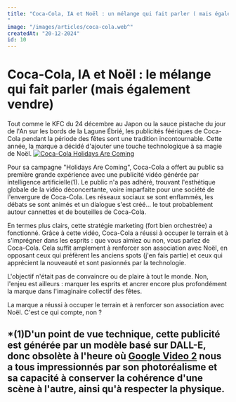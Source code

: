 ```yaml
---
title: "Coca-Cola, IA et Noël : un mélange qui fait parler ( mais également vendre)
"
image: "/images/articles/coca-cola.web^"
createdAt: "20-12-2024"
id: 10
---
```


# Coca-Cola, IA et Noël : le mélange qui fait parler (mais également vendre)

Tout comme le KFC du 24 décembre au Japon ou la sauce pistache du jour de l'An sur les bords de la Lagune Ébrié, les publicités féériques de Coca-Cola pendant la période des fêtes sont une tradition incontournable.
Cette année, la marque a décidé d'ajouter une touche technologique à sa magie de Noël.
[![Coca-Cola Holidays Are Coming](https://img.youtube.com/vi/8m0Y-GisSeM/0.jpg)](https://www.youtube.com/watch?v=8m0Y-GisSeM)

Pour sa campagne "Holidays Are Coming", Coca-Cola a offert au public sa première grande expérience avec une publicité vidéo générée par intelligence artificielle(1).
Le public n'a pas adhéré, trouvant l'esthétique globale de la vidéo
déconcertante, voire imparfaite pour une société de l'envergure de Coca-Cola. Les réseaux sociaux se sont enflammés, les débats se sont animés et un dialogue s'est créé... le tout probablement autour cannettes et de bouteilles de Coca-Cola.

En termes plus clairs, cette stratégie marketing (fort bien orchestrée) a fonctionné. Grâce à cette vidéo, Coca-Cola a réussi à occuper le terrain et à s'imprégner dans les esprits : que vous aimiez ou non, vous parlez de Coca-Cola.
Cela suffit amplement à renforcer son association avec Noël, en opposant ceux qui préfèrent les anciens spots (j'en fais partie) et ceux qui apprécient la nouveauté et sont pasionnés par la technologie.

L'objectif n'était pas de convaincre ou de plaire à tout le monde.
Non, l'enjeu est ailleurs : marquer les esprits et ancrer encore plus profondément la marque dans l'imaginaire collectif des fêtes.

La marque a réussi à occuper le terrain et à renforcer son association avec Noël. C'est ce qui compte, non ?

## \*(1)D'un point de vue technique, cette publicité est générée par un modèle basé sur DALL-E, donc obsolète à l'heure où <a href="https://www.instagram.com/generativeai_official/reel/DDwb4ZmSl7C/" target="_blank">Google Video 2</a> nous a tous impressionnés par son photoréalisme et sa capacité à conserver la cohérence d'une scène à l'autre, ainsi qu'à respecter la physique.
